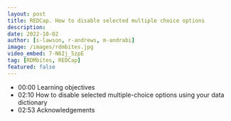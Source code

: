 ```yaml
---
layout: post
title: REDCap. How to disable selected multiple choice options
description: 
date: 2022-10-02
author: [s-lawson, r-andrews, m-andrabi]
image: /images/rdmbites.jpg
video_embed: 7-N6Ij_5zpE
tag: [RDMbites, REDCap]
featured: false
---
```


- 00:00 Learning objectives
- 02:10 How to disable selected multiple-choice options using your data dictionary
- 02:53 Acknowledgements